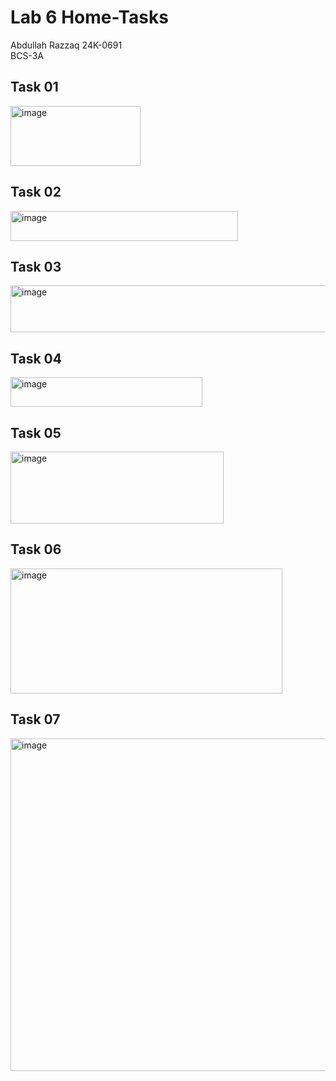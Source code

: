 # Lab 6 Home-Tasks
Abdullah Razzaq 
24K-0691  
BCS-3A  

## Task 01
<img width="208" height="96" alt="image" src="https://github.com/user-attachments/assets/ca0dfc6b-7fc2-4dea-ab1f-b031ffe69523" />

## Task 02
<img width="364" height="48" alt="image" src="https://github.com/user-attachments/assets/07649864-5e44-439e-8b7e-682b8d8ff40c" />

## Task 03
<img width="645" height="75" alt="image" src="https://github.com/user-attachments/assets/5e45a5a7-1fb8-4edb-93fa-30b98c00ffb5" />

## Task 04
<img width="307" height="47" alt="image" src="https://github.com/user-attachments/assets/19b281a3-cfd4-44c6-97d7-21a8fa7ac297" />

## Task 05
<img width="341" height="115" alt="image" src="https://github.com/user-attachments/assets/91d74e8c-d574-4d01-b6f9-3b7e97fa98be" />

## Task 06
<img width="435" height="200" alt="image" src="https://github.com/user-attachments/assets/4388c536-5638-4565-b432-6655b181bd5e" />

## Task 07
<img width="526" height="532" alt="image" src="https://github.com/user-attachments/assets/7cd9fc4e-2b05-40d5-b6c9-90d0f5d67600" />

